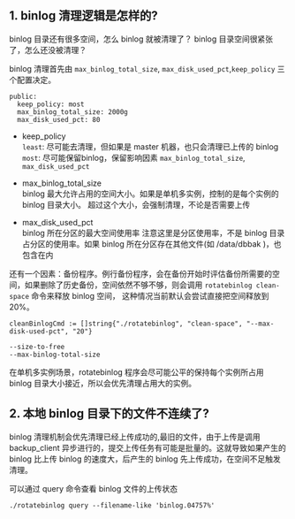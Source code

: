 ## 1. binlog 清理逻辑是怎样的?

binlog 目录还有很多空间，怎么 binlog 就被清理了？
binlog 目录空间很紧张了，怎么还没被清理？

binlog 清理首先由 `max_binlog_total_size`, `max_disk_used_pct`,`keep_policy` 三个配置决定。

```
public:
  keep_policy: most
  max_binlog_total_size: 2000g
  max_disk_used_pct: 80
```

- keep_policy  
  `least`: 尽可能去清理，但如果是 master 机器，也只会清理已上传的 binlog
  `most`: 尽可能保留binlog，保留影响因素 `max_binlog_total_size`, `max_disk_used_pct`

- max_binlog_total_size  
  binlog 最大允许占用的空间大小。如果是单机多实例，控制的是每个实例的 binlog 目录大小。
  超过这个大小，会强制清理，不论是否需要上传

- max_disk_used_pct  
  binlog 所在分区的最大空间使用率
  注意这里是分区使用率，不是 binlog 目录占分区的使用率。如果 binlog 所在分区存在其他文件(如 /data/dbbak )，也包含在内

还有一个因素：备份程序。例行备份程序，会在备份开始时评估备份所需要的空间，如果删除了历史备份，空间依然不够不够，则会调用 `rotatebinlog clean-space` 命令来释放 binlog 空间， 这种情况当前默认会尝试直接把空间释放到 20%。
```
cleanBinlogCmd := []string{"./rotatebinlog", "clean-space", "--max-disk-used-pct", "20"}

--size-to-free
--max-binlog-total-size
```

在单机多实例场景，rotatebinlog 程序会尽可能公平的保持每个实例所占用 binlog 目录大小接近，所以会优先清理占用大的实例。

## 2. 本地 binlog 目录下的文件不连续了?

binlog 清理机制会优先清理已经上传成功的,最旧的文件，由于上传是调用 backup_client 异步进行的，提交上传任务有可能是批量的。这就导致如果产生的 binlog 比上传 binlog 的速度大，后产生的 binlog 先上传成功，在空间不足触发清理。

可以通过 query 命令查看 binlog 文件的上传状态
```
./rotatebinlog query --filename-like 'binlog.04757%'
```